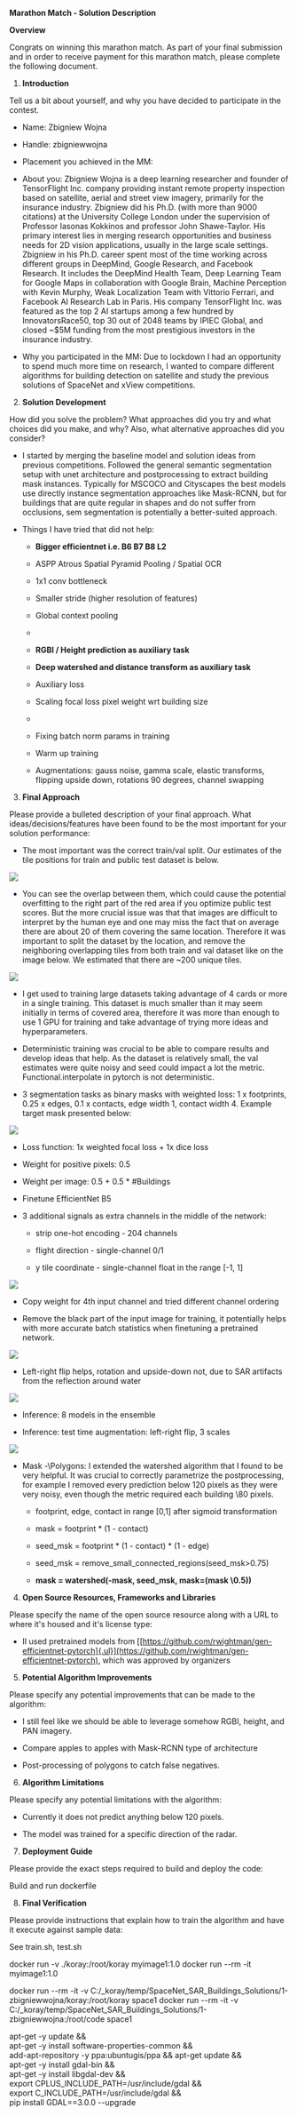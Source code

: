**Marathon Match - Solution Description**

**Overview**

Congrats on winning this marathon match. As part of your final
submission and in order to receive payment for this marathon match,
please complete the following document.

1.  **Introduction**

Tell us a bit about yourself, and why you have decided to participate
in the contest.

-   Name: Zbigniew Wojna

-   Handle: zbigniewwojna

-   Placement you achieved in the MM:

-   About you: Zbigniew Wojna is a deep learning researcher and founder
    of TensorFlight Inc. company providing instant remote property
    inspection based on satellite, aerial and street view imagery,
    primarily for the insurance industry. Zbigniew did his Ph.D. (with
    more than 9000 citations) at the University College London under
    the supervision of Professor Iasonas Kokkinos and professor John
    Shawe-Taylor. His primary interest lies in merging research
    opportunities and business needs for 2D vision applications,
    usually in the large scale settings. Zbigniew in his Ph.D. career
    spent most of the time working across different groups in
    DeepMind, Google Research, and Facebook Research. It includes the
    DeepMind Health Team, Deep Learning Team for Google Maps in
    collaboration with Google Brain, Machine Perception with Kevin
    Murphy, Weak Localization Team with Vittorio Ferrari, and Facebook
    AI Research Lab in Paris. His company TensorFlight Inc. was
    featured as the top 2 AI startups among a few hundred by
    InnovatorsRace50, top 30 out of 2048 teams by IPIEC Global, and
    closed \~\$5M funding from the most prestigious investors in the
    insurance industry.

-   Why you participated in the MM: Due to lockdown I had an opportunity
    to spend much more time on research, I wanted to compare different
    algorithms for building detection on satellite and study the
    previous solutions of SpaceNet and xView competitions.

2.  **Solution Development**

How did you solve the problem? What approaches did you try and what
choices did you make, and why? Also, what alternative approaches did
you consider?

-   I started by merging the baseline model and solution ideas from
    previous competitions. Followed the general semantic segmentation
    setup with unet architecture and postprocessing to extract
    building mask instances. Typically for MSCOCO and Cityscapes the
    best models use directly instance segmentation approaches like
    Mask-RCNN, but for buildings that are quite regular in shapes and
    do not suffer from occlusions, sem segmentation is potentially a
    better-suited approach.

-   Things I have tried that did not help:

    -   **Bigger efficientnet i.e. B6 B7 B8 L2**

    -   ASPP Atrous Spatial Pyramid Pooling / Spatial OCR

    -   1x1 conv bottleneck

    -   Smaller stride (higher resolution of features)

    -   Global context pooling

    -   

    -   **RGBI / Height prediction as auxiliary task**

    -   **Deep watershed and distance transform as auxiliary task**

    -   Auxiliary loss

    -   Scaling focal loss pixel weight wrt building size

    -   

    -   Fixing batch norm params in training

    -   Warm up training

    -   Augmentations: gauss noise, gamma scale, elastic transforms,
        flipping upside down, rotations 90 degrees, channel swapping

3.  **Final Approach**

Please provide a bulleted description of your final approach. What
ideas/decisions/features have been found to be the most important for
your solution performance:

-   The most important was the correct train/val split. Our estimates of
    the tile positions for train and public test dataset is below.

![](media/image3.png)

-   You can see the overlap between them, which could cause the
    potential overfitting to the right part of the red area if you
    optimize public test scores. But the more crucial issue was that
    that images are difficult to interpret by the human eye and one
    may miss the fact that on average there are about 20 of them
    covering the same location. Therefore it was important to split
    the dataset by the location, and remove the neighboring
    overlapping tiles from both train and val dataset like on the
    image below. We estimated that there are \~200 unique tiles.

![](media/image5.png)

-   I get used to training large datasets taking advantage of 4 cards or
    more in a single training. This dataset is much smaller than it
    may seem initially in terms of covered area, therefore it was more
    than enough to use 1 GPU for training and take advantage of trying
    more ideas and hyperparameters.

-   Deterministic training was crucial to be able to compare results and
    develop ideas that help. As the dataset is relatively small, the
    val estimates were quite noisy and seed could impact a lot the
    metric. Functional.interpolate in pytorch is not deterministic.

-   3 segmentation tasks as binary masks with weighted loss: 1 x
    footprints, 0.25 x edges, 0.1 x contacts, edge width 1, contact
    width 4. Example target mask presented below:

![](media/image8.png)

-   Loss function: 1x weighted focal loss + 1x dice loss

-   Weight for positive pixels: 0.5

-   Weight per image: 0.5 + 0.5 \* \#Buildings

-   Finetune EfficientNet B5

-   3 additional signals as extra channels in the middle of the network:

    -   strip one-hot encoding - 204 channels

    -   flight direction - single-channel 0/1

    -   y tile coordinate - single-channel float in the range \[-1, 1\]

![](media/image1.png)

-   Copy weight for 4th input channel and tried different channel
    ordering

-   Remove the black part of the input image for training, it
    potentially helps with more accurate batch statistics when
    finetuning a pretrained network.

![](media/image4.png)

-   Left-right flip helps, rotation and upside-down not, due to SAR
    artifacts from the reflection around water

![](media/image6.png)

-   Inference: 8 models in the ensemble

-   Inference: test time augmentation: left-right flip, 3 scales

![](media/image2.png)
-   Mask -\Polygons: I extended the watershed algorithm that I found
    to be very helpful. It was crucial to correctly parametrize the
    postprocessing, for example I removed every prediction below 120
    pixels as they were very noisy, even though the metric required
    each building \80 pixels.

    -   footprint, edge, contact in range \[0,1\] after sigmoid
        transformation

    -   mask = footprint \* (1 - contact)

    -   seed_msk = footprint \* (1 - contact) \* (1 - edge)

    -   seed_msk = remove_small_connected_regions(seed_msk\>0.75)

    -   **mask = watershed(-mask, seed_msk, mask=(mask \0.5))**

4.  **Open Source Resources, Frameworks and Libraries**

Please specify the name of the open source resource along with a URL
to where it's housed and it's license type:

-   II used pretrained models from
    [[https://github.com/rwightman/gen-efficientnet-pytorch]{.ul}](https://github.com/rwightman/gen-efficientnet-pytorch),
    which was approved by organizers

5.  **Potential Algorithm Improvements**

Please specify any potential improvements that can be made to the
algorithm:

-   I still feel like we should be able to leverage somehow RGBI,
    height, and PAN imagery.

-   Compare apples to apples with Mask-RCNN type of architecture

-   Post-processing of polygons to catch false negatives.

6.  **Algorithm Limitations**

Please specify any potential limitations with the algorithm:

-   Currently it does not predict anything below 120 pixels.

-   The model was trained for a specific direction of the radar.

7.  **Deployment Guide**

Please provide the exact steps required to build and deploy the code:

Build and run dockerfile


8.  **Final Verification**

Please provide instructions that explain how to train the algorithm
and have it execute against sample data:

See train.sh, test.sh

docker run -v ./koray:/root/koray myimage1:1.0
docker run --rm -it  myimage1:1.0

docker run --rm -it -v C:/_koray/temp/SpaceNet_SAR_Buildings_Solutions/1-zbigniewwojna/koray:/root/koray space1
docker run --rm -it -v C:/_koray/temp/SpaceNet_SAR_Buildings_Solutions/1-zbigniewwojna:/root/code space1


apt-get -y update && \
apt-get -y install software-properties-common && \
add-apt-repository -y ppa:ubuntugis/ppa && apt-get update && \
apt-get -y install gdal-bin && \
apt-get -y install libgdal-dev && \
export CPLUS_INCLUDE_PATH=/usr/include/gdal && \
export C_INCLUDE_PATH=/usr/include/gdal && \
pip install GDAL==3.0.0 --upgrade